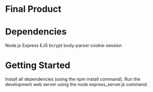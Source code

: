 # Final Product

# Dependencies

Node.js
Express
EJS
bcrypt
body-parser
cookie-session

# Getting Started

Install all dependencies (using the npm install command).
Run the development web server using the node express_server.js command.
